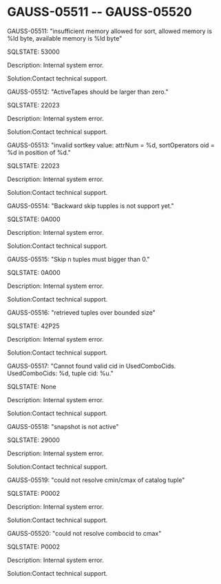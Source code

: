 # GAUSS-05511 -- GAUSS-05520<a name="EN-US_TOPIC_0302073472"></a>

GAUSS-05511: "insufficient memory allowed for sort, allowed memory is %ld byte, available memory is %ld byte"

SQLSTATE: 53000

Description: Internal system error.

Solution:Contact technical support.

GAUSS-05512: "ActiveTapes should be larger than zero."

SQLSTATE: 22023

Description: Internal system error.

Solution:Contact technical support.

GAUSS-05513: "invalid sortkey value: attrNum = %d, sortOperators oid = %d in position of %d."

SQLSTATE: 22023

Description: Internal system error.

Solution:Contact technical support.

GAUSS-05514: "Backward skip tupples is not support yet."

SQLSTATE: 0A000

Description: Internal system error.

Solution:Contact technical support.

GAUSS-05515: "Skip n tuples must bigger than 0."

SQLSTATE: 0A000

Description: Internal system error.

Solution:Contact technical support.

GAUSS-05516: "retrieved tuples over bounded size"

SQLSTATE: 42P25

Description: Internal system error.

Solution:Contact technical support.

GAUSS-05517: "Cannot found valid cid in UsedComboCids. UsedComboCids: %d, tuple cid: %u."

SQLSTATE: None

Description: Internal system error.

Solution:Contact technical support.

GAUSS-05518: "snapshot is not active"

SQLSTATE: 29000

Description: Internal system error.

Solution:Contact technical support.

GAUSS-05519: "could not resolve cmin/cmax of catalog tuple"

SQLSTATE: P0002

Description: Internal system error.

Solution:Contact technical support.

GAUSS-05520: "could not resolve combocid to cmax"

SQLSTATE: P0002

Description: Internal system error.

Solution:Contact technical support.

